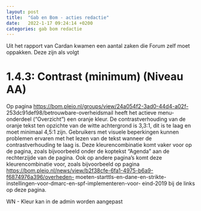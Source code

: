 ```yaml
---
layout: post
title:  "Gab en Bom - acties redactie"
date:   2022-1-17 09:24:14 +0200
categories: gab bom redactie
---
```

Uit het rapport van Cardan kwamen een aantal zaken die Forum zelf moet oppakken. Deze zijn als volgt

<!--
# 1.3.1 info en relaties

Hieronder staat een lijst met links. Deze links kunnen in een (ongenummerde) lijst worden geplaatst.

Verder op deze pagina staat een genummerde lijst. Deze lijst is in de code echter niet als lijst opgemaakt, waardoor de relatie tussen deze lijst-onderdelen niet door hulpsoftware bepaald kan worden.

Op [nieuwe-harmonisatievoorstellen-geaccordeerd](https://gab.pleio.nl/news/view/1d567829-7206-4ab9-814c- b68413f9e5c9/nieuwe-harmonisatievoorstellen-geaccordeerd)  staan opsommingslijsten met schuin gedrukte teksten, die zijn opgemaakt met `<em>` elementen. Dit element is bedoeld om een deel van een tekst nadruk te geven. Teksten die zijn opgemaakt met het `<em>` element worden door hulpsoftware ook met nadruk voorgelezen en dat is hier niet gepast. Gebruik bij voorkeur CSS om de tekst anders weer te geven. Er zijn hier een aantal woorden die visueel onderstreept zijn. Dit zijn woorden die nadruk verdienen. Hier zou dus juist wel een em- of strong-element gebruikt kunnen worden. Hulpsoftware kan deze woorden dan nadruk geven bij het voorlezen. Zie bijvoorbeeld het woord “technische”.

Op dezelfde pagina staat een opsommingslijst die niet goed is genest. Visueel gezien springt punt 3a in naar rechts, maar in de code is nu niet duidelijk dat het vierde punt van boven punt 3a is en niet punt 4.

Op [pagina over afspraken](https://gab.pleio.nl/cms/view/20f32238-2aa1-409f-a855- bc0500b391a7/afspraken) staan onder de kop “GAB-werkgroep” een opsomming die niet als een opsommingslijst is opgemaakt. Dit geldt ook voor de opsommingen die daaronder staan. Voor het opmaken van een genummerde lijst moet het ol-element gebruikt worden.

WN - maak gebruik van een lijst element in de editor. ook andere elementen kunnen beter opgemaakt worden. Ik zal een sessie beleggen om betere pagina's te bouwen met Pleio.

## verbeteringspunt

Het volgende is niet fout maar kan wel verbeterd worden. Op pagina
https://gab.pleio.nl/news/view/1d567829-7206-4ab9-814c-b68413f9e5c9/nieuwe- harmonisatievoorstellen-geaccordeerd staan teksten die onderstreept zijn. Het is best practice om onderstreepte tekst alleen te gebruiken voor links. Een onderstreepte tekst die geen link is, kan verwarrend werken voor bezoekers van de website.

WN - zorg ervoor dat je je gebruikers niet in verwarring brengt.-->

# 1.4.3: Contrast (minimum) (Niveau AA)

Op pagina https://bom.pleio.nl/groups/view/24a054f2-3ad0-44d4-a02f- 253dc91def98/betrouwbare-overheidsmail heeft het actieve menu-onderdeel (“Overzicht”) een oranje kleur. De contrastverhouding van de oranje tekst ten opzichte van de witte achtergrond is 3,3:1, dit is te laag en moet minimaal 4,5:1 zijn. Gebruikers met visuele beperkingen kunnen problemen ervaren met het lezen van de tekst wanneer de contrastverhouding te laag is. Deze kleurencombinatie komt vaker voor op de pagina, zoals bijvoorbeeld onder de koptekst “Agenda” aan de rechterzijde van de pagina. Ook op andere pagina’s komt deze kleurencombinatie voor, zoals bijvoorbeeld op pagina https://bom.pleio.nl/news/view/b2f38cfe-6fa1-4975-b6a9-f6874976a396/overheden- moeten-starttls-en-dane-en-strikte-instellingen-voor-dmarc-en-spf-implementeren-voor- eind-2019 bij de links op deze pagina.

WN - Kleur kan in de admin worden aangepast
